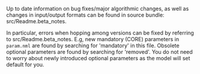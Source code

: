 Up to date information on bug fixes/major algorithmic changes, as well as changes in input/output formats can be found in source bundle: src/Readme.beta_notes.

In particular, errors when hopping among versions can be fixed by referring to src/Readme.beta_notes. 
 E.g, new mandatory (CORE) parameters in `param.nml` are found by searching for 'mandatory' in this file. Obsolete optional parameters
 are found by searching for 'removed'. You do not need to worry about newly introduced  optional parameters as the model
 will set default for you.

